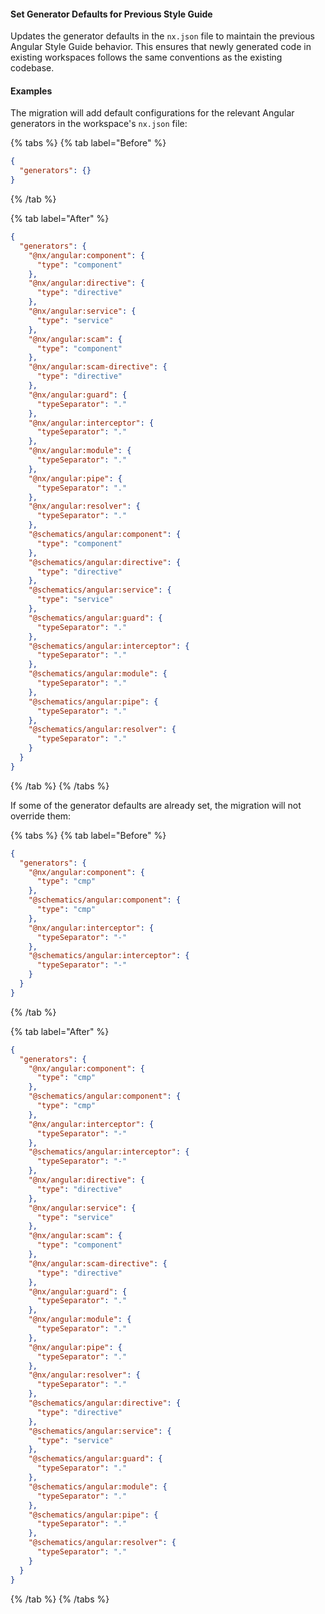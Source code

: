 #### Set Generator Defaults for Previous Style Guide

Updates the generator defaults in the `nx.json` file to maintain the previous Angular Style Guide behavior. This ensures that newly generated code in existing workspaces follows the same conventions as the existing codebase.

#### Examples

The migration will add default configurations for the relevant Angular generators in the workspace's `nx.json` file:

{% tabs %}
{% tab label="Before" %}

```json {% fileName="nx.json" %}
{
  "generators": {}
}
```

{% /tab %}

{% tab label="After" %}

```json {% fileName="nx.json" %}
{
  "generators": {
    "@nx/angular:component": {
      "type": "component"
    },
    "@nx/angular:directive": {
      "type": "directive"
    },
    "@nx/angular:service": {
      "type": "service"
    },
    "@nx/angular:scam": {
      "type": "component"
    },
    "@nx/angular:scam-directive": {
      "type": "directive"
    },
    "@nx/angular:guard": {
      "typeSeparator": "."
    },
    "@nx/angular:interceptor": {
      "typeSeparator": "."
    },
    "@nx/angular:module": {
      "typeSeparator": "."
    },
    "@nx/angular:pipe": {
      "typeSeparator": "."
    },
    "@nx/angular:resolver": {
      "typeSeparator": "."
    },
    "@schematics/angular:component": {
      "type": "component"
    },
    "@schematics/angular:directive": {
      "type": "directive"
    },
    "@schematics/angular:service": {
      "type": "service"
    },
    "@schematics/angular:guard": {
      "typeSeparator": "."
    },
    "@schematics/angular:interceptor": {
      "typeSeparator": "."
    },
    "@schematics/angular:module": {
      "typeSeparator": "."
    },
    "@schematics/angular:pipe": {
      "typeSeparator": "."
    },
    "@schematics/angular:resolver": {
      "typeSeparator": "."
    }
  }
}
```

{% /tab %}
{% /tabs %}

If some of the generator defaults are already set, the migration will not override them:

{% tabs %}
{% tab label="Before" %}

```json {% fileName="nx.json" highlightLines=["3-14"] %}
{
  "generators": {
    "@nx/angular:component": {
      "type": "cmp"
    },
    "@schematics/angular:component": {
      "type": "cmp"
    },
    "@nx/angular:interceptor": {
      "typeSeparator": "-"
    },
    "@schematics/angular:interceptor": {
      "typeSeparator": "-"
    }
  }
}
```

{% /tab %}

{% tab label="After" %}

```json {% fileName="nx.json" highlightLines=["3-14"] %}
{
  "generators": {
    "@nx/angular:component": {
      "type": "cmp"
    },
    "@schematics/angular:component": {
      "type": "cmp"
    },
    "@nx/angular:interceptor": {
      "typeSeparator": "-"
    },
    "@schematics/angular:interceptor": {
      "typeSeparator": "-"
    },
    "@nx/angular:directive": {
      "type": "directive"
    },
    "@nx/angular:service": {
      "type": "service"
    },
    "@nx/angular:scam": {
      "type": "component"
    },
    "@nx/angular:scam-directive": {
      "type": "directive"
    },
    "@nx/angular:guard": {
      "typeSeparator": "."
    },
    "@nx/angular:module": {
      "typeSeparator": "."
    },
    "@nx/angular:pipe": {
      "typeSeparator": "."
    },
    "@nx/angular:resolver": {
      "typeSeparator": "."
    },
    "@schematics/angular:directive": {
      "type": "directive"
    },
    "@schematics/angular:service": {
      "type": "service"
    },
    "@schematics/angular:guard": {
      "typeSeparator": "."
    },
    "@schematics/angular:module": {
      "typeSeparator": "."
    },
    "@schematics/angular:pipe": {
      "typeSeparator": "."
    },
    "@schematics/angular:resolver": {
      "typeSeparator": "."
    }
  }
}
```

{% /tab %}
{% /tabs %}
